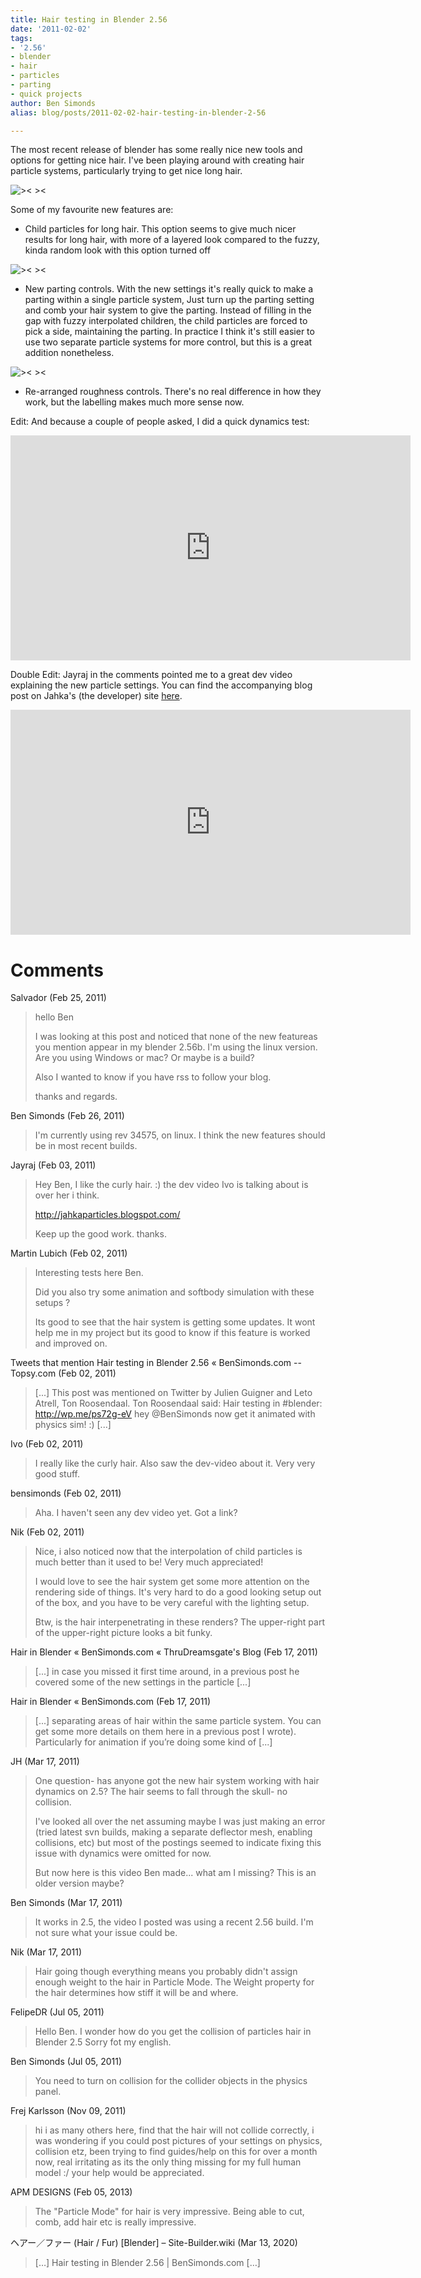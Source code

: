 ```yaml
---
title: Hair testing in Blender 2.56
date: '2011-02-02'
tags:
- '2.56'
- blender
- hair
- particles
- parting
- quick projects
author: Ben Simonds
alias: blog/posts/2011-02-02-hair-testing-in-blender-2-56

---
```


The most recent release of blender has some really nice new tools and options for getting nice hair. I've been playing around with creating hair particle systems, particularly trying to get nice long hair.

![>< ><](/images/old/hairtests.jpg)

Some of my favourite new features are: 

  * Child particles for long hair. This option seems to give much nicer results for long hair, with more of a layered look compared to the fuzzy, kinda random look with this option turned off

![>< ><](/images/old/httut1.jpg)


  * New parting controls. With the new settings it's really quick to make a parting within a single particle system, Just turn up the parting setting and comb your hair system to give the parting. Instead of filling in the gap with fuzzy interpolated children, the child particles are forced to pick a side, maintaining the parting. In practice I think it's still easier to use two separate particle systems for more control, but this is a great addition nonetheless.

![>< ><](/images/old/httut2.jpg)


  * Re-arranged roughness controls. There's no real difference in how they work, but the labelling makes much more sense now.

Edit: And because a couple of people asked, I did a quick dynamics test: 

<iframe width="640" height="360" src="https://www.youtube.com/embed/0KwyYH40paQ" title="YouTube video player" frameborder="0" allow="accelerometer; autoplay; clipboard-write; encrypted-media; gyroscope; picture-in-picture" allowfullscreen></iframe>

Double Edit: Jayraj in the comments pointed me to a great dev video explaining the new particle settings. You can find the accompanying blog post on Jahka's (the developer) site [here](http://jahkaparticles.blogspot.com/). 

<iframe width="640" height="360" src="https://www.youtube.com/embed/k8FLJik6-Lw" title="YouTube video player" frameborder="0" allow="accelerometer; autoplay; clipboard-write; encrypted-media; gyroscope; picture-in-picture" allowfullscreen></iframe>



# Comments


Salvador (Feb 25, 2011)
> hello Ben
> 
> I was looking at this post and noticed that none of the new featureas you mention appear in my blender 2.56b. I'm using the linux version. Are you using Windows or mac? Or maybe is a build?
> 
> Also I wanted to know if you have rss to follow your blog.
> 
> thanks and regards.

Ben Simonds (Feb 26, 2011)
> I'm currently using rev 34575, on linux. I think the new features should be in most recent builds.

Jayraj (Feb 03, 2011)
> Hey Ben, 
> I like the curly hair. :)
> the dev video Ivo is talking about is over her i think.
> 
> http://jahkaparticles.blogspot.com/
> 
> Keep up the good work.
> thanks.

Martin Lubich (Feb 02, 2011)
> Interesting tests here Ben.
> 
> Did you also try some animation and softbody simulation with these setups ?
> 
> Its good to see that the hair system is getting some updates. It wont help me in my project but its good to know if this feature is worked and improved on.

Tweets that mention Hair testing in Blender 2.56 « BenSimonds.com -- Topsy.com (Feb 02, 2011)
> [...] This post was mentioned on Twitter by Julien Guigner and Leto Atrell, Ton Roosendaal. Ton Roosendaal said: Hair testing in #blender: http://wp.me/ps72g-eV hey @BenSimonds now get it animated with physics sim! :) [...]

Ivo (Feb 02, 2011)
> I really like the curly hair. Also saw the dev-video about it. Very very good stuff.

bensimonds (Feb 02, 2011)
> Aha. I haven't seen any dev video yet. Got a link?

Nik (Feb 02, 2011)
> Nice, i also noticed now that the interpolation of child particles is much better than it used to be! Very much appreciated!
> 
> I would love to see the hair system get some more attention on the rendering side of things. It's very hard to do a good looking setup out of the box, and you have to be very careful with the lighting setup. 
> 
> Btw, is the hair interpenetrating in these renders? The upper-right part of the upper-right picture looks a bit funky.

Hair in Blender « BenSimonds.com &laquo; ThruDreamsgate&#039;s Blog (Feb 17, 2011)
> [...] in case you missed it first time around, in a previous post he covered some of the new settings in the particle [...]

Hair in Blender &laquo; BenSimonds.com (Feb 17, 2011)
> [...] separating areas of hair within the same particle system. You can get some more details on them here in a previous post I wrote). Particularly for animation if you&#8217;re doing some kind of [...]

JH (Mar 17, 2011)
> One question- has anyone got the new hair system working with hair dynamics on 2.5?  The hair seems to fall through the skull- no collision.
> 
> I've looked all over the net assuming maybe I was just making an error (tried latest svn builds, making a separate deflector mesh, enabling collisions, etc) but most of the postings seemed to indicate fixing this issue with dynamics were omitted for now.
> 
> But now here is this video Ben made... what am I missing?  This is an older version maybe?

Ben Simonds (Mar 17, 2011)
> It works in 2.5, the video I posted was using a recent 2.56 build. I'm not sure what your issue could be.

Nik (Mar 17, 2011)
> Hair going though everything means you probably didn't assign enough weight to the hair in Particle Mode. The Weight property for the hair determines how stiff it will be and where.

FelipeDR (Jul 05, 2011)
> Hello Ben.
> I wonder how do you get the collision of particles hair in Blender 2.5
> Sorry fot my english.

Ben Simonds (Jul 05, 2011)
> You need to turn on collision for the collider objects in the physics panel.

Frej Karlsson (Nov 09, 2011)
> hi i as many others here, find that the hair will not collide correctly, i was wondering if you could post pictures of your settings on physics, collision etz, been trying to find guides/help on this for over a month now, real irritating as its the only thing missing for my full human model :/ your help would be appreciated.

APM DESIGNS (Feb 05, 2013)
> The "Particle Mode" for hair is very impressive. Being able to cut, comb, add hair etc  is really impressive.

ヘアー／ファー (Hair / Fur) [Blender] &#8211; Site-Builder.wiki (Mar 13, 2020)
> [&#8230;] Hair testing in Blender 2.56 | BenSimonds.com [&#8230;]
